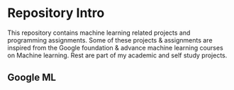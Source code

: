 # Repository Intro

This repository contains machine learning related projects and programming assignments. Some of these projects & assignments are inspired from the Google foundation & advance machine learning courses on Machine learning. Rest are part of my academic and self study projects.

## Google ML



